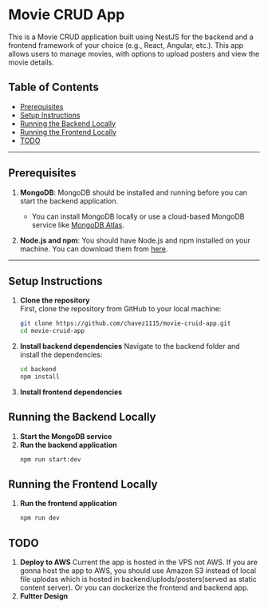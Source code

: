 # Movie CRUD App

This is a Movie CRUD application built using NestJS for the backend and a frontend framework of your choice (e.g., React, Angular, etc.). This app allows users to manage movies, with options to upload posters and view the movie details.

## Table of Contents

- [Prerequisites](#prerequisites)
- [Setup Instructions](#setup-instructions)
- [Running the Backend Locally](#running-the-backend-locally)
- [Running the Frontend Locally](#running-the-frontend-locally)
- [TODO](#todo)

---

## Prerequisites

1. **MongoDB**: MongoDB should be installed and running before you can start the backend application.
   - You can install MongoDB locally or use a cloud-based MongoDB service like [MongoDB Atlas](https://www.mongodb.com/cloud/atlas).
   
2. **Node.js and npm**: You should have Node.js and npm installed on your machine. You can download them from [here](https://nodejs.org/).

---

## Setup Instructions

1. **Clone the repository**  
   First, clone the repository from GitHub to your local machine:
   ```bash
   git clone https://github.com/chavez1115/movie-cruid-app.git
   cd movie-cruid-app
2. **Install backend dependencies**
   Navigate to the backend folder and install the dependencies:
   ```bash
   cd backend
   npm install
3. **Install frontend dependencies**

## Running the Backend Locally
1. **Start the MongoDB service**
2. **Run the backend application**
   ```bash
   npm run start:dev

## Running the Frontend Locally
1. **Run the frontend application**
   ```bash
   npm run dev

## TODO
1. **Deploy to AWS**
   Current the app is hosted in the VPS not AWS. If you are gonna host the app to AWS, you should use Amazon S3 instead of local file uplodas which is hosted in backend/uplods/posters(served as static content server). Or you can dockerize the frontend and backend app.
2. **Fultter Design**

